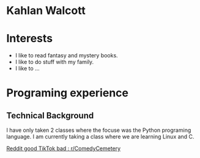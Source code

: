 # Kahlan Walcott

# Interests
* I like to read fantasy and mystery books.
*  I like to do stuff with my family. 
* I like to ...

# Programing experience
## Technical Background
I have only taken 2 classes where the focuse was the Python programing
language. I am currently taking a class where we are learning Linux and C.

[Reddit good TikTok bad : r/ComedyCemetery](https://www.reddit.com/r/ComedyCemetery/comments/q13tto/reddit_good_tiktok_bad/) 
